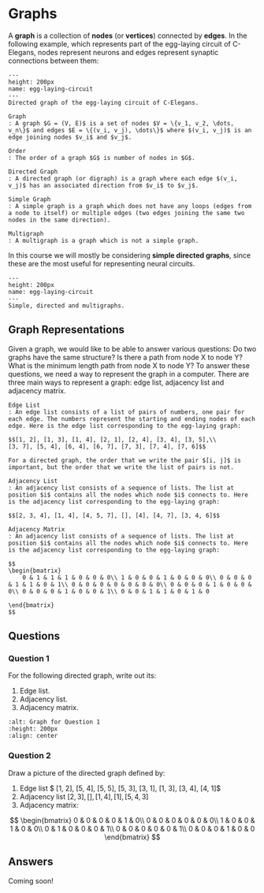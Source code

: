 # Graphs

A **graph** is a collection of **nodes** (or **vertices**) connected by **edges**. In the following example, which represents part of the egg-laying circuit of C-Elegans, nodes represent neurons and edges represent synaptic connections between them:

```{figure} matlab/egg_laying_circuit.png
---
height: 200px
name: egg-laying-circuit
---
Directed graph of the egg-laying circuit of C-Elegans.
```

```{admonition} Definitions
Graph
: A graph $G = (V, E)$ is a set of nodes $V = \{v_1, v_2, \dots, v_n\}$ and edges $E = \{(v_i, v_j), \dots\}$ where $(v_i, v_j)$ is an edge joining nodes $v_i$ and $v_j$.

Order
: The order of a graph $G$ is number of nodes in $G$.

Directed Graph
: A directed graph (or digraph) is a graph where each edge $(v_i, v_j)$ has an associated direction from $v_i$ to $v_j$.

Simple Graph
: A simple graph is a graph which does not have any loops (edges from a node to itself) or multiple edges (two edges joining the same two nodes in the same direction).

Multigraph
: A multigraph is a graph which is not a simple graph.

```

In this course we will mostly be considering **simple directed graphs**, since these are the most useful for representing neural circuits.

```{figure} matlab/graphs.png
---
height: 200px
name: egg-laying-circuit
---
Simple, directed and multigraphs.
```

## Graph Representations

Given a graph, we would like to be able to answer various questions: Do two graphs have the same structure?  Is there a path from node X to node Y? What is the minimum length path from node X to node Y? To answer these questions, we need a way to represent the graph in a computer. There are three main ways to represent a graph: edge list, adjacency list and adjacency matrix.

```{admonition} Definitions
Edge List
: An edge list consists of a list of pairs of numbers, one pair for each edge. The numbers represent the starting and ending nodes of each edge. Here is the edge list corresponding to the egg-laying graph:

$$[1, 2], [1, 3], [1, 4], [2, 1], [2, 4], [3, 4], [3, 5],\\
[3, 7], [5, 4], [6, 4], [6, 7], [7, 3], [7, 4], [7, 6]$$

For a directed graph, the order that we write the pair $[i, j]$ is important, but the order that we write the list of pairs is not.

Adjacency List
: An adjacency list consists of a sequence of lists. The list at position $i$ contains all the nodes which node $i$ connects to. Here is the adjacency list corresponding to the egg-laying graph:

$$[2, 3, 4], [1, 4], [4, 5, 7], [], [4], [4, 7], [3, 4, 6]$$

Adjacency Matrix
: An adjacency list consists of a sequence of lists. The list at position $i$ contains all the nodes which node $i$ connects to. Here is the adjacency list corresponding to the egg-laying graph:

$$
\begin{bmatrix}
	0 & 1 & 1 & 1 & 0 & 0 & 0\\ 1 & 0 & 0 & 1 & 0 & 0 & 0\\ 0 & 0 & 0 & 1 & 1 & 0 & 1\\ 0 & 0 & 0 & 0 & 0 & 0 & 0\\ 0 & 0 & 0 & 1 & 0 & 0 & 0\\ 0 & 0 & 0 & 1 & 0 & 0 & 1\\ 0 & 0 & 1 & 1 & 0 & 1 & 0
	
\end{bmatrix}
$$
```
## Questions

### Question 1

For the following directed graph, write out its:
1. Edge list.
1. Adjacency list.
1. Adjacency matrix.
   
```{image} matlab/graph2.png
:alt: Graph for Question 1
:height: 200px
:align: center
```

### Question 2

Draw a picture of the directed graph defined by:
 1. Edge list $ [1, 2], [5, 4], [5, 5], [5, 3], [3, 1], [1, 3], [3, 4], [4, 1]$
 1. Adjacency list $[2, 3], [], [1, 4], [1], [5, 4, 3]$
 1. Adjacency matrix:
 
$$
		\begin{bmatrix}
		0 & 0 & 0 & 0 & 1 & 0\\
		0 & 0 & 0 & 0 & 0 & 0\\
		1 & 0 & 0 & 1 & 0 & 0\\	
		0 & 1 & 0 & 0 & 0 & 1\\
		0 & 0 & 0 & 0 & 0 & 1\\
		0 & 0 & 0 & 1 & 0 & 0
		\end{bmatrix}
$$
## Answers

Coming soon!
